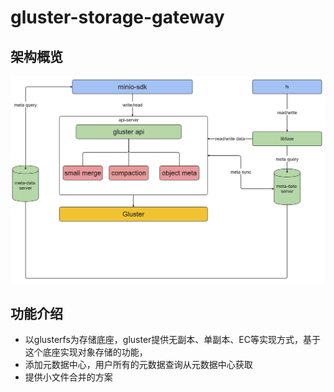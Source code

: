 # gluster-storage-gateway


## 架构概览
![event-module](./document/gluster-oss-arc.jpg)
## 功能介绍
- 以glusterfs为存储底座，gluster提供无副本、单副本、EC等实现方式，基于这个底座实现对象存储的功能，
- 添加元数据中心，用户所有的元数据查询从元数据中心获取
- 提供小文件合并的方案
